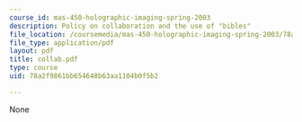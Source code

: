 ```yaml
---
course_id: mas-450-holographic-imaging-spring-2003
description: Policy on collaboration and the use of "bibles"
file_location: /coursemedia/mas-450-holographic-imaging-spring-2003/78a2f9861bb654648b63aa1104b0f5b2_collab.pdf
file_type: application/pdf
layout: pdf
title: collab.pdf
type: course
uid: 78a2f9861bb654648b63aa1104b0f5b2

---
```

None